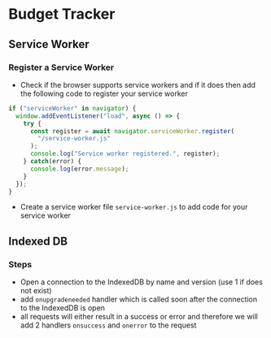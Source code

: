 # Budget Tracker

## Service Worker

### Register a Service Worker

- Check if the browser supports service workers and if it does then add the following code to register your service worker

```javascript
if ("serviceWorker" in navigator) {
  window.addEventListener("load", async () => {
    try {
      const register = await navigator.serviceWorker.register(
        "/service-worker.js"
      );
      console.log("Service worker registered.", register);
    } catch(error) {
      console.log(error.message);
    }
  });
}
```

- Create a service worker file `service-worker.js` to add code for your service worker

## Indexed DB

### Steps

- Open a connection to the IndexedDB by name and version (use 1 if does not exist)
- add `onupgradeneeded` handler which is called soon after the connection to the IndexedDB is open
- all requests will either result in a success or error and therefore we will add 2 handlers `onsuccess` and `onerror` to the request